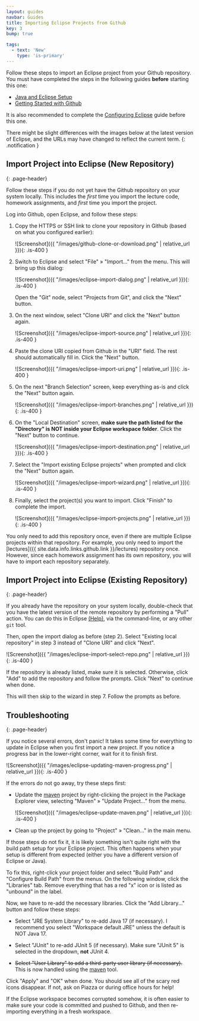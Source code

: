 ```yaml
---
layout: guides
navbar: Guides
title: Importing Eclipse Projects from Github
key: 3
bump: true

tags:
  - text: 'New'
    type: 'is-primary'
---
```


Follow these steps to import an Eclipse project from your Github repository. You must have completed the steps in the following guides **before** starting this one:

  - [Java and Eclipse Setup](/guides/eclipse/java-and-eclipse-setup.html)
  - [Getting Started with Github](guides/general/getting-started-with-github.html)

It is also recommended to complete the  [Configuring Eclipse](/guides/eclipse/configuring-eclipse.html) guide before this one.

<i class="fas fa-info-circle"></i>
There might be slight differences with the images below at the latest version of Eclipse, and the URLs may have changed to reflect the current term.
{: .notification }

## Import Project into Eclipse (New Repository)
{: .page-header}

Follow these steps if you do not yet have the Github repository on your system locally. This includes the *first* time you import the lecture code, homework assignments, and *first* time you import the project.

Log into Github, open Eclipse, and follow these steps:

  1. Copy the HTTPS or SSH link to clone your repository in Github (based on what you configured earlier):

      ![Screenshot]({{ "/images/github-clone-or-download.png" | relative_url }}){: .is-400 }

  1. Switch to Eclipse and select "File" &raquo; "Import..." from the menu. This will bring up this dialog:

      ![Screenshot]({{ "/images/eclipse-import-dialog.png" | relative_url }}){: .is-400 }

      Open the "Git" node, select "Projects from Git", and click the "Next" button.

  1. On the next window, select "Clone URI" and click the "Next" button again.

      ![Screenshot]({{ "/images/eclipse-import-source.png" | relative_url }}){: .is-400 }

  1. Paste the clone URI copied from Github in the "URI" field. The rest should automatically fill in. Click the "Next" button.

      ![Screenshot]({{ "/images/eclipse-import-uri.png" | relative_url }}){: .is-400 }

  1. On the next "Branch Selection" screen, keep everything as-is and click the "Next" button again.

      ![Screenshot]({{ "/images/eclipse-import-branches.png" | relative_url }}){: .is-400 }

  1. On the "Local Destination" screen, **make sure the path listed for the "Directory" is NOT inside your Eclipse workspace folder**. Click the "Next" button to continue.

      ![Screenshot]({{ "/images/eclipse-import-destination.png" | relative_url }}){: .is-400 }

  1. Select the "Import existing Eclipse projects" when prompted and click the "Next" button again.

      ![Screenshot]({{ "/images/eclipse-import-wizard.png" | relative_url }}){: .is-400 }

  1. Finally, select the project(s) you want to import. Click "Finish" to complete the import.

      ![Screenshot]({{ "/images/eclipse-import-projects.png" | relative_url }}){: .is-400 }

You only need to add this repository once, even if there are multiple Eclipse projects within that repository. For example, you only need to import the [lectures]({{ site.data.info.links.github.link }}/lectures) repository once. However, since each homework assignment has its own repository, you will have to import each repository separately.

## Import Project into Eclipse (Existing Repository)
{: .page-header}

If you already have the repository on your system locally, double-check that you have the latest version of the remote repository by performing a "Pull" action. You can do this in Eclipse [(Help)](http://wiki.eclipse.org/EGit/User_Guide#Pulling_New_Changes_from_Upstream_Branch), via the command-line, or any other `git` tool.

Then, open the import dialog as before (step 2). Select "Existing local repository" in step 3 instead of "Clone URI" and click "Next".

![Screenshot]({{ "/images/eclipse-import-select-repo.png" | relative_url }}){: .is-400 }

If the repository is already listed, make sure it is selected. Otherwise, click "Add" to add the repository and follow the prompts. Click "Next" to continue when done.

This will then skip to the wizard in step 7. Follow the prompts as before.

## Troubleshooting
{: .page-header}

If you notice several errors, don't panic! It takes some time for everything to update in Eclipse when you first import a new project. If you notice a progress bar in the lower-right corner, wait for it to finish first.

![Screenshot]({{ "/images/eclipse-updating-maven-progress.png" | relative_url }}){: .is-400 }

If the errors do not go away, try these steps first:

  - Update the [maven](https://maven.apache.org/) project by right-clicking the project in the Package Explorer view, selecting "Maven" » "Update Project..." from the menu.

      ![Screenshot]({{ "/images/eclipse-update-maven.png" | relative_url }}){: .is-400 }

  - Clean up the project by going to "Project" » "Clean..." in the main menu.

If those steps do not fix it, it is likely something isn't quite right with the build path setup for your Eclipse project. This often happens when your setup is different from expected (either you have a different version of Eclipse or Java).

To fix this, right-click your project folder and select "Build Path" and "Configure Build Path" from the menus. On the following window, click the "Libraries" tab. Remove everything that has a red "x" icon or is listed as "unbound" in the label.

Now, we have to re-add the necessary libraries. Click the "Add Library..." button and follow these steps:

  - Select "JRE System Library" to re-add Java 17 (if necessary). I recommend you select "Workspace default JRE" unless the default is NOT Java 17.

  - Select "JUnit" to re-add JUnit 5 (if necessary). Make sure "JUnit 5" is selected in the dropdown, **not** JUnit 4.

  - ~~Select "User Library" to add a third-party user library (if necessary).~~ This is now handled using the [maven](https://maven.apache.org/) tool.

Click "Apply" and "OK" when done. You should see all of the scary red icons disappear. If not, ask on Piazza or during office hours for help!

If the Eclipse workspace becomes corrupted somehow, it is often easier to make sure your code is committed and pushed to Github, and then re-importing everything in a fresh workspace.

